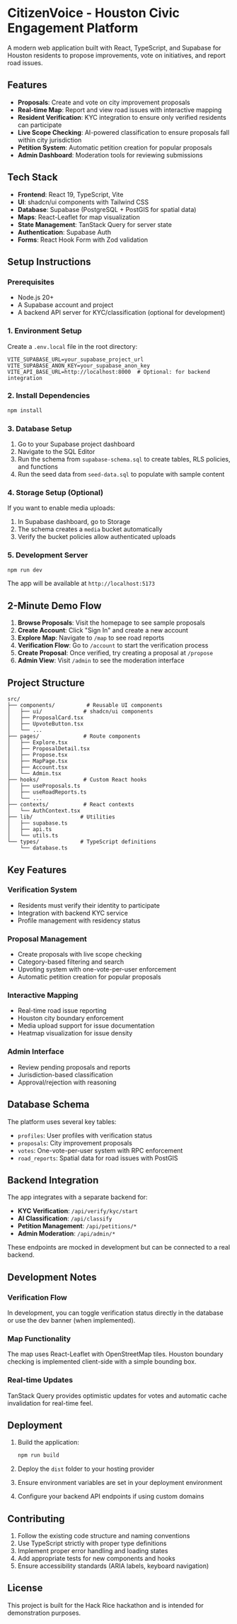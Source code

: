 # CitizenVoice - Houston Civic Engagement Platform

A modern web application built with React, TypeScript, and Supabase for Houston residents to propose improvements, vote on initiatives, and report road issues.

## Features

- **Proposals**: Create and vote on city improvement proposals
- **Real-time Map**: Report and view road issues with interactive mapping
- **Resident Verification**: KYC integration to ensure only verified residents can participate
- **Live Scope Checking**: AI-powered classification to ensure proposals fall within city jurisdiction
- **Petition System**: Automatic petition creation for popular proposals
- **Admin Dashboard**: Moderation tools for reviewing submissions

## Tech Stack

- **Frontend**: React 19, TypeScript, Vite
- **UI**: shadcn/ui components with Tailwind CSS
- **Database**: Supabase (PostgreSQL + PostGIS for spatial data)
- **Maps**: React-Leaflet for map visualization
- **State Management**: TanStack Query for server state
- **Authentication**: Supabase Auth
- **Forms**: React Hook Form with Zod validation

## Setup Instructions

### Prerequisites

- Node.js 20+ 
- A Supabase account and project
- A backend API server for KYC/classification (optional for development)

### 1. Environment Setup

Create a `.env.local` file in the root directory:

```env
VITE_SUPABASE_URL=your_supabase_project_url
VITE_SUPABASE_ANON_KEY=your_supabase_anon_key
VITE_API_BASE_URL=http://localhost:8000  # Optional: for backend integration
```

### 2. Install Dependencies

```bash
npm install
```

### 3. Database Setup

1. Go to your Supabase project dashboard
2. Navigate to the SQL Editor
3. Run the schema from `supabase-schema.sql` to create tables, RLS policies, and functions
4. Run the seed data from `seed-data.sql` to populate with sample content

### 4. Storage Setup (Optional)

If you want to enable media uploads:

1. In Supabase dashboard, go to Storage
2. The schema creates a `media` bucket automatically
3. Verify the bucket policies allow authenticated uploads

### 5. Development Server

```bash
npm run dev
```

The app will be available at `http://localhost:5173`

## 2-Minute Demo Flow

1. **Browse Proposals**: Visit the homepage to see sample proposals
2. **Create Account**: Click "Sign In" and create a new account
3. **Explore Map**: Navigate to `/map` to see road reports
4. **Verification Flow**: Go to `/account` to start the verification process
5. **Create Proposal**: Once verified, try creating a proposal at `/propose`
6. **Admin View**: Visit `/admin` to see the moderation interface

## Project Structure

```
src/
├── components/          # Reusable UI components
│   ├── ui/             # shadcn/ui components
│   ├── ProposalCard.tsx
│   ├── UpvoteButton.tsx
│   └── ...
├── pages/              # Route components
│   ├── Explore.tsx
│   ├── ProposalDetail.tsx
│   ├── Propose.tsx
│   ├── MapPage.tsx
│   ├── Account.tsx
│   └── Admin.tsx
├── hooks/              # Custom React hooks
│   ├── useProposals.ts
│   ├── useRoadReports.ts
│   └── ...
├── contexts/           # React contexts
│   └── AuthContext.tsx
├── lib/               # Utilities
│   ├── supabase.ts
│   ├── api.ts
│   └── utils.ts
└── types/             # TypeScript definitions
    └── database.ts
```

## Key Features

### Verification System
- Residents must verify their identity to participate
- Integration with backend KYC service
- Profile management with residency status

### Proposal Management
- Create proposals with live scope checking
- Category-based filtering and search
- Upvoting system with one-vote-per-user enforcement
- Automatic petition creation for popular proposals

### Interactive Mapping
- Real-time road issue reporting
- Houston city boundary enforcement
- Media upload support for issue documentation
- Heatmap visualization for issue density

### Admin Interface
- Review pending proposals and reports
- Jurisdiction-based classification
- Approval/rejection with reasoning

## Database Schema

The platform uses several key tables:

- `profiles`: User profiles with verification status
- `proposals`: City improvement proposals
- `votes`: One-vote-per-user system with RPC enforcement
- `road_reports`: Spatial data for road issues with PostGIS

## Backend Integration

The app integrates with a separate backend for:

- **KYC Verification**: `/api/verify/kyc/start`
- **AI Classification**: `/api/classify`
- **Petition Management**: `/api/petitions/*`
- **Admin Moderation**: `/api/admin/*`

These endpoints are mocked in development but can be connected to a real backend.

## Development Notes

### Verification Flow
In development, you can toggle verification status directly in the database or use the dev banner (when implemented).

### Map Functionality
The map uses React-Leaflet with OpenStreetMap tiles. Houston boundary checking is implemented client-side with a simple bounding box.

### Real-time Updates
TanStack Query provides optimistic updates for votes and automatic cache invalidation for real-time feel.

## Deployment

1. Build the application:
   ```bash
   npm run build
   ```

2. Deploy the `dist` folder to your hosting provider
3. Ensure environment variables are set in your deployment environment
4. Configure your backend API endpoints if using custom domains

## Contributing

1. Follow the existing code structure and naming conventions
2. Use TypeScript strictly with proper type definitions
3. Implement proper error handling and loading states
4. Add appropriate tests for new components and hooks
5. Ensure accessibility standards (ARIA labels, keyboard navigation)

## License

This project is built for the Hack Rice hackathon and is intended for demonstration purposes.